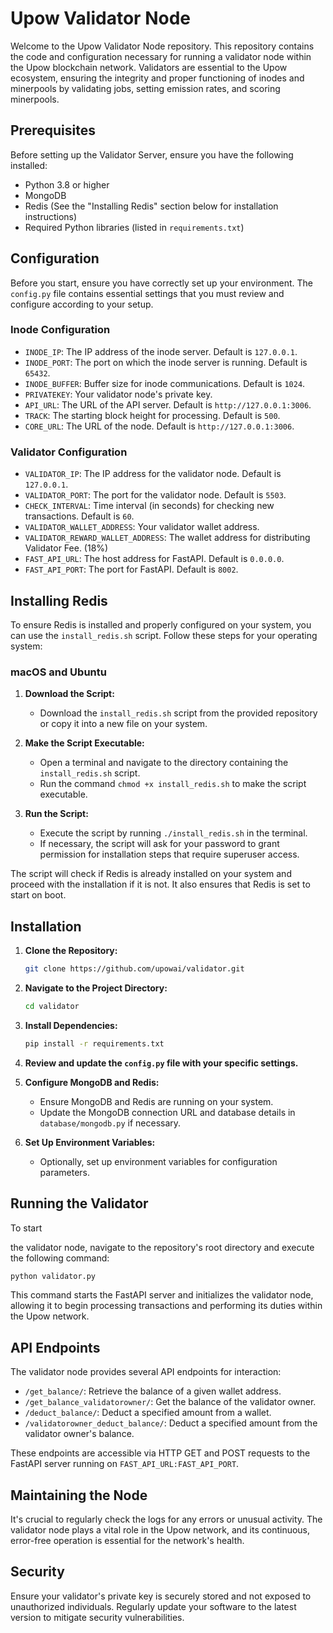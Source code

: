 # Upow Validator Node

Welcome to the Upow Validator Node repository. This repository contains the code and configuration necessary for running a validator node within the Upow blockchain network. Validators are essential to the Upow ecosystem, ensuring the integrity and proper functioning of inodes and minerpools by validating jobs, setting emission rates, and scoring minerpools.

## Prerequisites

Before setting up the Validator Server, ensure you have the following installed:

- Python 3.8 or higher
- MongoDB
- Redis (See the "Installing Redis" section below for installation instructions)
- Required Python libraries (listed in `requirements.txt`)

## Configuration

Before you start, ensure you have correctly set up your environment. The `config.py` file contains essential settings that you must review and configure according to your setup.

### Inode Configuration

- `INODE_IP`: The IP address of the inode server. Default is `127.0.0.1`.
- `INODE_PORT`: The port on which the inode server is running. Default is `65432`.
- `INODE_BUFFER`: Buffer size for inode communications. Default is `1024`.
- `PRIVATEKEY`: Your validator node's private key.
- `API_URL`: The URL of the API server. Default is `http://127.0.0.1:3006`.
- `TRACK`: The starting block height for processing. Default is `500`.
- `CORE_URL`: The URL of the node. Default is `http://127.0.0.1:3006`.

### Validator Configuration

- `VALIDATOR_IP`: The IP address for the validator node. Default is `127.0.0.1`.
- `VALIDATOR_PORT`: The port for the validator node. Default is `5503`.
- `CHECK_INTERVAL`: Time interval (in seconds) for checking new transactions. Default is `60`.
- `VALIDATOR_WALLET_ADDRESS`: Your validator wallet address.
- `VALIDATOR_REWARD_WALLET_ADDRESS`: The wallet address for distributing Validator Fee. (18%)
- `FAST_API_URL`: The host address for FastAPI. Default is `0.0.0.0`.
- `FAST_API_PORT`: The port for FastAPI. Default is `8002`.

## Installing Redis

To ensure Redis is installed and properly configured on your system, you can use the `install_redis.sh` script. Follow these steps for your operating system:

### macOS and Ubuntu

1. **Download the Script:**

   - Download the `install_redis.sh` script from the provided repository or copy it into a new file on your system.

2. **Make the Script Executable:**

   - Open a terminal and navigate to the directory containing the `install_redis.sh` script.
   - Run the command `chmod +x install_redis.sh` to make the script executable.

3. **Run the Script:**
   - Execute the script by running `./install_redis.sh` in the terminal.
   - If necessary, the script will ask for your password to grant permission for installation steps that require superuser access.

The script will check if Redis is already installed on your system and proceed with the installation if it is not. It also ensures that Redis is set to start on boot.

## Installation

1. **Clone the Repository:**

   ```bash
   git clone https://github.com/upowai/validator.git
   ```

2. **Navigate to the Project Directory:**

   ```bash
   cd validator
   ```

3. **Install Dependencies:**

   ```bash
   pip install -r requirements.txt
   ```

4. **Review and update the `config.py` file with your specific settings.**

5. **Configure MongoDB and Redis:**

   - Ensure MongoDB and Redis are running on your system.
   - Update the MongoDB connection URL and database details in `database/mongodb.py` if necessary.

6. **Set Up Environment Variables:**
   - Optionally, set up environment variables for configuration parameters.

## Running the Validator

To start

the validator node, navigate to the repository's root directory and execute the following command:

```bash
python validator.py
```

This command starts the FastAPI server and initializes the validator node, allowing it to begin processing transactions and performing its duties within the Upow network.

## API Endpoints

The validator node provides several API endpoints for interaction:

- `/get_balance/`: Retrieve the balance of a given wallet address.
- `/get_balance_validatorowner/`: Get the balance of the validator owner.
- `/deduct_balance/`: Deduct a specified amount from a wallet.
- `/validatorowner_deduct_balance/`: Deduct a specified amount from the validator owner's balance.

These endpoints are accessible via HTTP GET and POST requests to the FastAPI server running on `FAST_API_URL:FAST_API_PORT`.

## Maintaining the Node

It's crucial to regularly check the logs for any errors or unusual activity. The validator node plays a vital role in the Upow network, and its continuous, error-free operation is essential for the network's health.

## Security

Ensure your validator's private key is securely stored and not exposed to unauthorized individuals. Regularly update your software to the latest version to mitigate security vulnerabilities.
